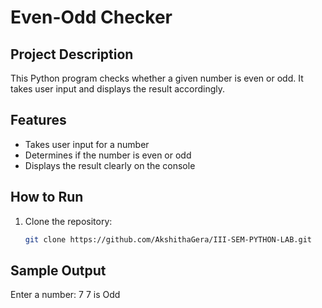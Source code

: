 # Even-Odd Checker

## Project Description
This Python program checks whether a given number is even or odd. It takes user input and displays the result accordingly.

## Features
- Takes user input for a number
- Determines if the number is even or odd
- Displays the result clearly on the console

## How to Run
1. Clone the repository:
   ```bash
   git clone https://github.com/AkshithaGera/III-SEM-PYTHON-LAB.git
## Sample Output

Enter a number: 7
7 is Odd
